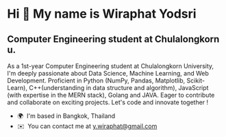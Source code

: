 Hi 👋 My name is Wiraphat Yodsri
================================

Computer Engineering student at Chulalongkorn u.
------------------------------------------------

As a 1st-year Computer Engineering student at Chulalongkorn University, I'm deeply passionate about Data Science, Machine Learning, and Web Development. Proficient in Python (NumPy, Pandas, Matplotlib, Scikit-Learn), C++(understanding in data structure and algorithm), JavaScript (with expertise in the MERN stack), Golang and JAVA. Eager to contribute and collaborate on exciting projects. Let's code and innovate together !

*   🌍  I'm based in Bangkok, Thailand
*   ✉️  You can contact me at [y.wiraphat@gmail.com](mailto:y.wiraphat@gmail.com)
